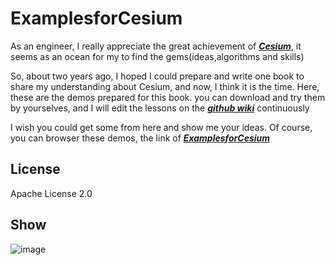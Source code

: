 # ExamplesforCesium
As an engineer, I really appreciate the great achievement of [***Cesium***](https://cesiumjs.org/), it seems as an ocean for my to find the gems(ideas,algorithms and skills)

So, about two years ago, I hoped I could prepare and write one book to share my understanding about Cesium, and now, I think it is the time. Here, these are the demos prepared for this book. you can download and try them by yourselves, and I will edit the lessons on the [***github wiki***](https://github.com/pasu/ExamplesforCesium/wiki) continuously

I wish you could get some from here and show me your ideas. Of course, you can browser these demos, the link of [***ExamplesforCesium***](https://pasu.github.io/ExamplesforCesium/examples/examples.html)

## License

Apache License 2.0

## Show

 ![image](https://github.com/pasu/ExamplesforCesium/raw/master/images/ExamplesforCesium.jpg)
